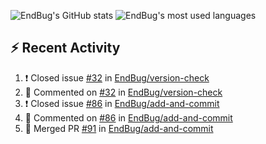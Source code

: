 ![EndBug's GitHub stats](https://github-readme-stats.vercel.app/api?username=endbug&show_icons=true)
![EndBug's most used languages](https://github-readme-stats.vercel.app/api/top-langs/?username=endbug&layout=compact)

## ⚡ Recent Activity

<!--START_SECTION:activity-->
1. ❗️ Closed issue [#32](https://github.com//EndBug/version-check/issues/32) in [EndBug/version-check](https://github.com//EndBug/version-check)
2. 💬 Commented on [#32](https://github.com//EndBug/version-check/issues/32) in [EndBug/version-check](https://github.com//EndBug/version-check)
3. ❗️ Closed issue [#86](https://github.com//EndBug/add-and-commit/issues/86) in [EndBug/add-and-commit](https://github.com//EndBug/add-and-commit)
4. 💬 Commented on [#86](https://github.com//EndBug/add-and-commit/issues/86) in [EndBug/add-and-commit](https://github.com//EndBug/add-and-commit)
5. 🎉 Merged PR [#91](https://github.com//EndBug/add-and-commit/pull/91) in [EndBug/add-and-commit](https://github.com//EndBug/add-and-commit)
<!--END_SECTION:activity-->
